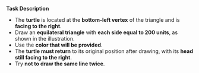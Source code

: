 **Task Description**

- The **turtle** is located at the **bottom-left vertex** of the triangle and is **facing to the right**.
- Draw an **equilateral triangle** with **each side equal to 200 units**, as shown in the illustration.
- Use the **color that will be provided**.
- The **turtle must return** to its original position after drawing, with its **head still facing to the right**.
- Try **not to draw the same line twice**.
